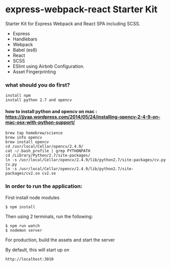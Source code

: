 # express-webpack-react Starter Kit

Starter Kit for Express Webpack and React SPA including SCSS.

  - Express
  - Handlebars
  - Webpack
  - Babel (es6)
  - React
  - SCSS
  - ESlint using Airbnb Configuration.
  - Asset Fingerprinting

### what should you do first?
```
install npm
install python 2.7 and opencv
```
#### how to install python and opencv on mac : https://jjyap.wordpress.com/2014/05/24/installing-opencv-2-4-9-on-mac-osx-with-python-support/
```
brew tap homebrew/science
brew info opencv
brew install opencv
cd /usr/local/Cellar/opencv/2.4.9/
cat ~/.bash_profile | grep PYTHONPATH
cd /Library/Python/2.7/site-packages/
ln -s /usr/local/Cellar/opencv/2.4.9/lib/python2.7/site-packages/cv.py cv.py
ln -s /usr/local/Cellar/opencv/2.4.9/lib/python2.7/site-packages/cv2.so cv2.so
```

### In order to run the application:

First install node modules

```
$ npm install
```

Then using 2 terminals, run the following:

```
$ npm run watch
$ nodemon server
```

For production, build the assets and start the server

By default, this will start up on
```
http://localhost:3010
```